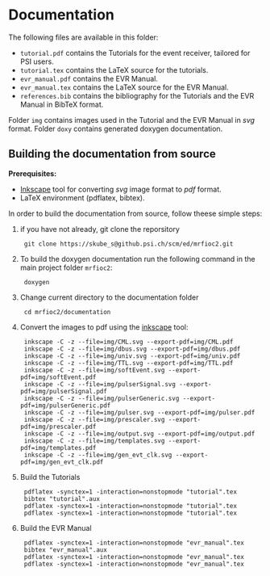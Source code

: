# Documentation
The following files are available in this folder:

* `tutorial.pdf` contains the Tutorials for the event receiver, tailored for PSI users.
* `tutorial.tex` contains the LaTeX source for the tutorials.
* `evr_manual.pdf` contains the EVR Manual.
* `evr_manual.tex` contains the LaTeX source for the EVR Manual.
* `references.bib` contains the bibliography for the Tutorials and the EVR Manual in BibTeX format.

Folder `img` contains images used in the Tutorial and the EVR Manual in _svg_ format. 
Folder `doxy` contains generated doxygen documentation.

## Building the documentation from source
__Prerequisites:__

* [Inkscape](https://inkscape.org/en/) tool for converting _svg_ image format to _pdf_ format.
* LaTeX environment (pdflatex, bibtex).

In order to build the documentation from source, follow theese simple steps:

1. if you have not already, git clone the reporsitory

		git clone https://skube_s@github.psi.ch/scm/ed/mrfioc2.git

2. To build the doxygen documentation run the following command in the main project folder `mrfioc2`:

		doxygen

3. Change current directory to the documentation folder

		cd mrfioc2/documentation

4. Convert the images to pdf using the [inkscape](https://inkscape.org/en/) tool:
 
		inkscape -C -z --file=img/CML.svg --export-pdf=img/CML.pdf 
		inkscape -C -z --file=img/dbus.svg --export-pdf=img/dbus.pdf
		inkscape -C -z --file=img/univ.svg --export-pdf=img/univ.pdf 
		inkscape -C -z --file=img/TTL.svg --export-pdf=img/TTL.pdf 
		inkscape -C -z --file=img/softEvent.svg --export-pdf=img/softEvent.pdf 
		inkscape -C -z --file=img/pulserSignal.svg --export-pdf=img/pulserSignal.pdf
		inkscape -C -z --file=img/pulserGeneric.svg --export-pdf=img/pulserGeneric.pdf
		inkscape -C -z --file=img/pulser.svg --export-pdf=img/pulser.pdf
		inkscape -C -z --file=img/prescaler.svg --export-pdf=img/prescaler.pdf
		inkscape -C -z --file=img/output.svg --export-pdf=img/output.pdf
		inkscape -C -z --file=img/templates.svg --export-pdf=img/templates.pdf
		inkscape -C -z --file=img/gen_evt_clk.svg --export-pdf=img/gen_evt_clk.pdf

5. Build the Tutorials

		pdflatex -synctex=1 -interaction=nonstopmode "tutorial".tex
		bibtex "tutorial".aux
		pdflatex -synctex=1 -interaction=nonstopmode "tutorial".tex
		pdflatex -synctex=1 -interaction=nonstopmode "tutorial".tex

6. Build the EVR Manual

		pdflatex -synctex=1 -interaction=nonstopmode "evr_manual".tex
		bibtex "evr_manual".aux
		pdflatex -synctex=1 -interaction=nonstopmode "evr_manual".tex
		pdflatex -synctex=1 -interaction=nonstopmode "evr_manual".tex